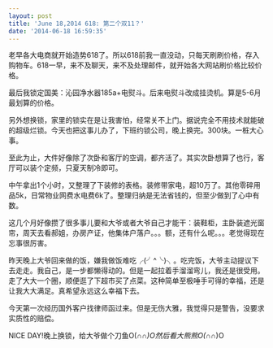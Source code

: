 ```yaml
---
layout: post
title: 'June 18,2014 618: 第二个双11？'
date: '2014-06-18 16:59:35'
---
```



老早各大电商就开始造势618了。所以618前我一直没动，只每天刷刷价格，存入购物车。618一早，来不及聊天，来不及处理邮件，就开始各大网站刷价格比较价格。

最后我锁定国美：沁园净水器185a+电熨斗。后来电熨斗改成挂烫机。算是5-6月最划算的价格。

另外想换锁，家里的锁实在是让我害怕，经常关不上门。据说完全不用技术就能破的超级烂锁。今天也把这事儿办了，下班约锁公司，晚上换完。300块。一桩大心事。

至此为止，大件好像除了次卧和客厅的空调，都齐活了。其实次卧想算了也行，客厅可以装个定频，只夏天制冷即可。

中午拿出1个小时，又整理了下装修的表格。装修带家电，超10万了。其他零碎用品5k，日常物业网费水电费6k了。整理归纳是无法省钱的，但至少做到了心中有数。

这几个月好像攒了很多事儿要和大爷或者大爷自己才能干：装鞋柜，主卧装遮光窗帘，周天去看郝姐，办房产证，他集体户落户。。。额，还有什么呢。。。老觉得现在忘事很厉害。

昨天晚上大爷回来做的饭，嫌我做饭难吃╭(╯^╰)╮。吃完饭，大爷主动提议下去走走。我自己，是一步都懒得动的。但是一起拉着手溜溜弯儿，我还是很受用。走了大大一个圈，顺便逛了下超市买了点菜。这种简单至极唾手可得的幸福，还是让我大大满足。真希望永远这么幸福下去。

今天第一次经历国外客户找律师函过来。但是无伤大雅，我觉得只是警告，没要求实质性的赔偿。

NICE DAY!晚上换锁，给大爷做个刀鱼O(∩_∩)O然后看大熊熊O(∩_∩)O

 


